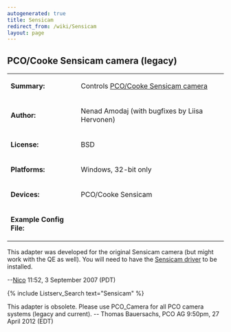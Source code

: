 ```yaml
---
autogenerated: true
title: Sensicam
redirect_from: /wiki/Sensicam
layout: page
---
```


## PCO/Cooke Sensicam camera (legacy)

<table>
<tr>
<td markdown="1">

**Summary:**

</td>
<td markdown="1">

Controls [PCO/Cooke Sensicam camera](http://www.pco.de)

</td>
</tr>
<tr>
<td markdown="1">

**Author:**

</td>
<td markdown="1">

Nenad Amodaj (with bugfixes by Liisa Hervonen)

</td>
</tr>
<tr>
<td markdown="1">

**License:**

</td>
<td markdown="1">

BSD

</td>
</tr>
<tr>
<td markdown="1">

**Platforms:**

</td>
<td markdown="1">

Windows, 32-bit only

</td>
</tr>
<tr>
<td markdown="1">

**Devices:**

</td>
<td markdown="1">

PCO/Cooke Sensicam

</td>
</tr>
<tr>
<td markdown="1">

**Example Config File:**

</td>
<td markdown="1">
</td>
</tr>
</table>

This adapter was developed for the original Sensicam camera (but might
work with the QE as well). You will need to have the [Sensicam
driver](http://www.pco.de/drivers/sensicam-qe/) to be installed.

--[Nico](/users/Nico "wikilink") 11:52, 3 September 2007 (PDT)

{% include Listserv_Search text="Sensicam" %}


This adapter is obsolete. Please use PCO\_Camera for all PCO camera
systems (legacy and current). -- Thomas Bauersachs, PCO AG 9:50pm, 27
April 2012 (EDT)
